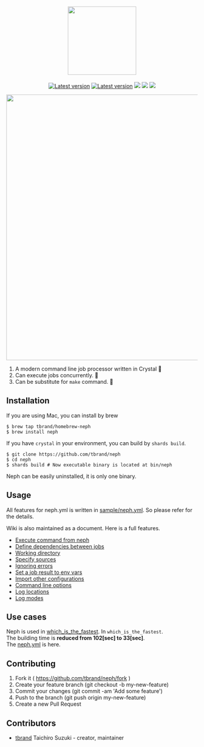 <h1 align="center">
	<img src="https://cloud.githubusercontent.com/assets/3483230/25774528/7bb488c4-32cb-11e7-9937-5ce61caea177.png" width="180" />  
</h1>

<p align="center">
	<a href="https://travis-ci.org/tbrand/neph"><img src="https://travis-ci.org/tbrand/neph.svg?branch=master&style=flat" alt="Latest version" /></a>
	<a href="https://github.com/tbrand/neph/releases"><img src="https://img.shields.io/github/release/tbrand/neph.svg?style=flat" alt="Latest version" /></a>
	<a href="https://raw.githubusercontent.com/tbrand/neph/master/LICENSE"><img src="https://img.shields.io/badge/license-MIT-blue.svg?style=flat" /></a>
	<a href="https://github.com/tbrand/neph/wiki"><img src="https://img.shields.io/badge/Document-wiki-blue.svg?style=flat" /></a>
	<a href="https://github.com/tbrand/neph/issues"><img src="https://img.shields.io/github/issues/tbrand/neph.svg?style=flat" /></a>
</p>

<p align="center">
	<img src="https://raw.githubusercontent.com/tbrand/neph/master/img/neph.gif" width="700" />
</p>

1. A modern command line job processor written in Crystal :rocket:  
2. Can execute jobs concurrently. :rocket:  
3. Can be substitute for `make` command. :rocket:  

## Installation

If you are using Mac, you can install by brew
```
$ brew tap tbrand/homebrew-neph
$ brew install neph
```

If you have `crystal` in your environment, you can build by `shards build`.
```
$ git clone https://github.com/tbrand/neph
$ cd neph
$ shards build # Now executable binary is located at bin/neph
```

Neph can be easily uninstalled, it is only one binary.

## Usage

All features for neph.yml is written in [sample/neph.yml](https://github.com/tbrand/neph/blob/master/sample/neph.yml). So please refer for the details.

Wiki is also maintained as a document. Here is a full features.
 - [Execute command from neph](https://github.com/tbrand/neph/wiki/Execute-command-from-neph)
 - [Define dependencies between jobs](https://github.com/tbrand/neph/wiki/Define-dependencies-between-jobs)
 - [Working directory](https://github.com/tbrand/neph/wiki/Working-directory)
 - [Specify sources](https://github.com/tbrand/neph/wiki/Specify-sources)
 - [Ignoring errors](https://github.com/tbrand/neph/wiki/Ignoring-errors)
 - [Set a job result to env vars](https://github.com/tbrand/neph/wiki/Set-a-job-result-to-env-vars)
 - [Import other configurations](https://github.com/tbrand/neph/wiki/Import-other-configurations)
 - [Command line options](https://github.com/tbrand/neph/wiki/Command-line-options)
 - [Log locations](https://github.com/tbrand/neph/wiki/Log-locations)
 - [Log modes](https://github.com/tbrand/neph/wiki/Log-modes)

## Use cases

Neph is used in [which_is_the_fastest](https://github.com/tbrand/which_is_the_fastest). In `which_is_the_fastest`.  
The building time is **reduced from 102[sec] to 33[sec]**.  
The [neph.yml](https://github.com/tbrand/which_is_the_fastest/blob/master/neph.yml) is here.

## Contributing

1. Fork it ( https://github.com/tbrand/neph/fork )
2. Create your feature branch (git checkout -b my-new-feature)
3. Commit your changes (git commit -am 'Add some feature')
4. Push to the branch (git push origin my-new-feature)
5. Create a new Pull Request

## Contributors

- [tbrand](https://github.com/tbrand) Taichiro Suzuki - creator, maintainer
